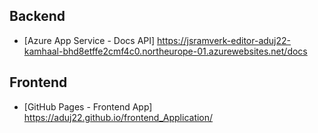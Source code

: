 ## Backend

- [Azure App Service - Docs API] https://jsramverk-editor-aduj22-kamhaal-bhd8etffe2cmf4c0.northeurope-01.azurewebsites.net/docs

## Frontend

- [GitHub Pages - Frontend App] https://aduj22.github.io/frontend_Application/